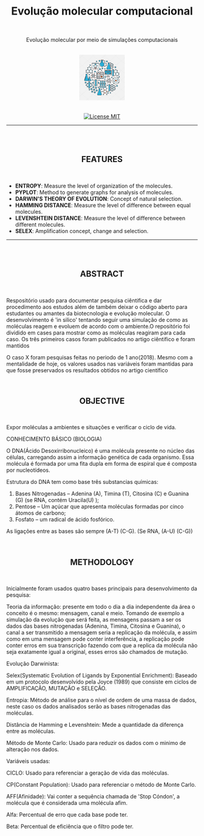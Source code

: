 <h1 align="center">Evolução molecular computacional</h1>
<br>
<p align="center">Evolução molecular por meio de simulações computacionais</p>
<br>
<div align="center">
  <img src="./Case1/image/logo/biotechnology1.jpg" alt="BioTech" width="120">
</div>
<br>

<p align="center">
  <a href="https://opensource.org/licenses/MIT">
    <img src="https://img.shields.io/badge/License-MIT-blue.svg" alt="License MIT">
  </a>
</p>
<hr size="5"/>
<br>

<br>
  <h2 align="center">FEATURES</h2>
<br>

 - <strong>ENTROPY</strong>: Measure the level of organization of the molecules.
 - <strong>PYPLOT</strong>: Method to generate graphs for analysis of molecules.
 - <strong>DARWIN'S THEORY OF EVOLUTION</strong>: Concept of natural selection.
 - <strong>HAMMING DISTANCE</strong>: Measure the level of difference between equal molecules.
 - <strong>LEVENSHTEIN DISTANCE</strong>: Measure the level of difference between different molecules.
 - <strong>SELEX</strong>: Amplification concept, change and selection.

<hr size="5"/>
<br>

<br>
  <h2 align="center">ABSTRACT</h2>
<br>

Respositório usado para documentar pesquisa ciêntifica e dar procedimento aos estudos além de também deixar o código aberto para estudantes ou amantes da biotecnologia e evolução molecular. O desenvolvimento é 'in silico' tentando seguir uma simulação de como as moléculas reagem e evoluem de acordo com o ambiente.O repositório foi dividido em cases para mostrar como as moléculas reagiram para cada caso.
Os três primeiros casos foram publicados no artigo ciêntifico e foram mantidos 

O caso X foram pesquisas feitas no periodo de 1 ano(2018). Mesmo com a mentalidade de hoje, os valores usados nas variáveis foram mantidas para que fosse preservados os resultados obtidos no artigo científico 

<br>
  <h2 align="center">OBJECTIVE</h2>
<br>

Expor moléculas a ambientes e situações e verificar o ciclo de vida.

CONHECIMENTO BÁSICO (BIOLOGIA)

O DNA(Ácido Desoxirribonucleico) é uma molécula presente no núcleo das células, carregando assim a informação genética de cada organismo. 
Essa molécula é formada por uma fita dupla em forma de espiral que é composta por nucleotídeos.

Estrutura do DNA tem como base três substancias químicas:
1. Bases Nitrogenadas – Adenina (A), Timina (T), Citosina (C) e Guanina (G) (se RNA, contém Uracila(U) );
2. Pentose – Um açúcar que apresenta moléculas formadas por cinco átomos de carbono;
3. Fosfato – um radical de ácido fosfórico.

As ligações entre as bases são sempre (A-T) (C-G).
(Se RNA, (A-U) (C-G))


<br>
  <h2 align="center">METHODOLOGY</h2>
<br>

Inicialmente foram usados quatro bases principais para desenvolvimento da pesquisa:

Teoria da informação: presente em todo o dia a dia independente da área o conceito é o mesmo: mensagem, canal e meio. Tomando de exemplo a 
simulação da evolução que será feita, as mensagens passam a ser os dados das bases nitrogenadas (Adenina, Timina, Citosina e Guanina), o canal
a ser transmitido a mensagem seria a replicação da molécula, e assim como em uma mensagem pode conter interferência, a replicação pode conter 
erros em sua transcrição fazendo com que a replica da molécula não seja exatamente igual a original, esses erros são chamados de mutação.

Evolução Darwinista:

Selex(Systematic Evolution of Ligands by Exponential Enrichment): Baseado em um protocolo desenvolvido pela Joyce (1989) que consiste em ciclos de AMPLIFICAÇÃO, MUTAÇÃO e SELEÇÃO.

Entropia: Método de análise para o nível de ordem de uma massa de dados, neste caso os dados analisados serão as bases nitrogenadas das moléculas.

Distância de Hamming e Levenshtein: Mede a quantidade da diferença entre as moléculas.

Método de Monte Carlo: Usado para reduzir os dados com o minimo de alteração nos dados.

Variáveis usadas:

CICLO: Usado para referenciar a geração de vida das moléculas.

CP(Constant Population): Usado para referenciar o método de Monte Carlo.

AFF(Afinidade): Vai conter a sequência chamada de 'Stop Cóndon', a molécula que é considerada uma molécula afim.

Alfa: Percentual de erro que cada base pode ter.

Beta: Percentual de eficiência que o filtro pode ter.



